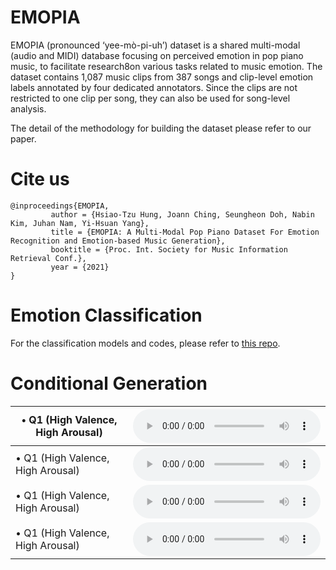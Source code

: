 # EMOPIA

EMOPIA  (pronounced  ‘yee-mò-pi-uh’)  dataset is a  shared multi-modal (audio and MIDI) database focusing on perceived emotion in pop piano music, to facilitate research8on  various  tasks  related  to  music  emotion. The dataset contains 1,087 music clips from 387 songs and clip-level emotion  labels  annotated by four dedicated  annotators. Since the clips are not restricted to one clip per song, they can also be used for song-level analysis.   

The detail of the methodology  for  building  the  dataset please refer to our paper.  

# Cite us

```
@inproceedings{EMOPIA,
         author = {Hsiao-Tzu Hung, Joann Ching, Seungheon Doh, Nabin Kim, Juhan Nam, Yi-Hsuan Yang},
         title = {EMOPIA: A Multi-Modal Pop Piano Dataset For Emotion Recognition and Emotion-based Music Generation},
         booktitle = {Proc. Int. Society for Music Information Retrieval Conf.},
         year = {2021}
}
```

# Emotion Classification

For the classification models and codes, please refer to [this repo](https://github.com/Dohppak/MIDI_Emotion_Classification).


# Conditional Generation


<table>
  <thead>
    <tr>
      <th>• Q1 (High Valence, High Arousal)</th>
      <th><audio controls=""><source src="./assets/audio_samples/3_Pre-trained_Transformer/Q1/Q1_1.mp3" type="audio/mpeg" /></audio></th>
    </tr>
  </thead>
  <tbody>
    <tr>
      <td>• Q1 (High Valence, High Arousal)</td>
      <td><audio controls=""><source src="./assets/audio_samples/3_Pre-trained_Transformer/Q1/Q1_1.mp3" type="audio/mpeg" /></audio></td>
    </tr>
    <tr>
      <td>• Q1 (High Valence, High Arousal)</td>
      <td><audio controls=""><source src="./assets/audio_samples/3_Pre-trained_Transformer/Q1/Q1_1.mp3" type="audio/mpeg" /></audio></td>
    </tr>
    <tr>
      <td>• Q1 (High Valence, High Arousal)</td>
      <td><audio controls=""><source src="./assets/audio_samples/3_Pre-trained_Transformer/Q1/Q1_1.mp3" type="audio/mpeg" /></audio></td>
    </tr>
  </tbody>
</table>